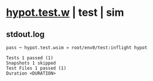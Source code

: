 # [hypot.test.w](../../../../../../examples/tests/sdk_tests/math/hypot.test.w) | test | sim

## stdout.log
```log
pass ─ hypot.test.wsim » root/env0/test:inflight hypot

Tests 1 passed (1)
Snapshots 1 skipped
Test Files 1 passed (1)
Duration <DURATION>
```

